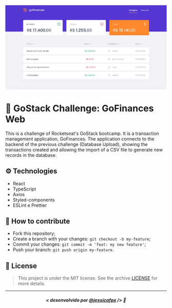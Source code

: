 <img src="./assets/cover.jpg" alt="Cover"/>

# 🚀 GoStack Challenge: GoFinances Web
This is a challenge of Rocketseat's GoStack bootcamp. It is a transaction management application, GoFinances. The application connects to the backend of the previous challenge (Database Upload), showing the transactions created and allowing the import of a CSV file to generate new records in the database.

## ⚙️ Technologies
- React
- TypeScript
- Axios
- Styled-components
- ESLint e Prettier

## 🤔 How to contribute

- Fork this repository;
- Create a branch with your changes: `git checkout -b my-feature`;
- Commit your changes: `git commit -m 'feat: my new feature'`;
- Push your branch: `git push origin my-feature`.

## 📜 License

> This project is under the MIT license. See the archive [LICENSE](https://github.com/jessicafpx/gostack-desafio-fundamentos-reactjs/blob/master/LICENSE.md) for more details.
---

##### <p align="center"> <strong> < desenvolvido por <a href="github.com/jessicafpx"> @jessicafpx</a> /></strong> 👋

